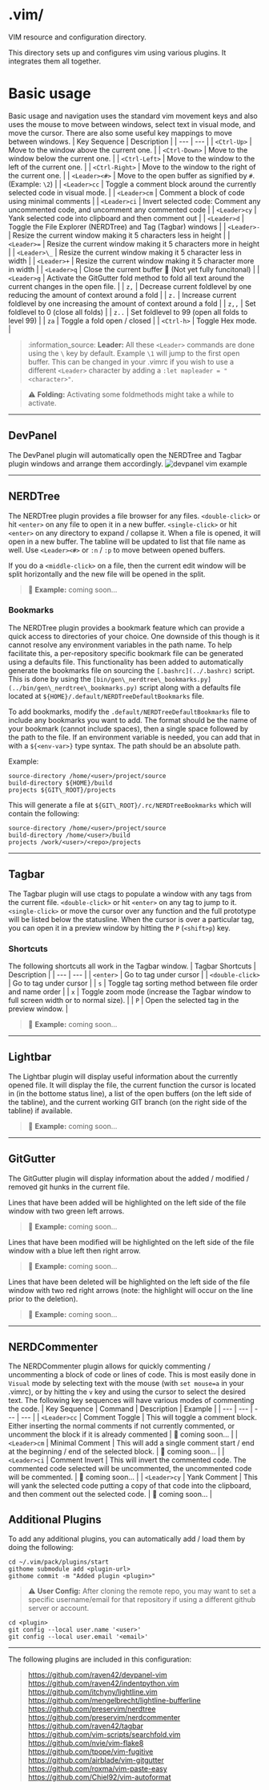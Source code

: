 # .vim/
VIM resource and configuration directory.

This directory sets up and configures vim using various plugins. It integrates them all together.

# Basic usage
Basic usage and navigation uses the standard vim movement keys and also uses the mouse to move between windows, select text in visual mode, and move the cursor. There are also some useful key mappings to move between windows.
| Key Sequence | Description |
| --- | --- |
| `<Ctrl-Up>` | Move to the window above the current one. |
| `<Ctrl-Down>` | Move to the window below the current one. |
| `<Ctrl-Left>` | Move to the window to the left of the current one. |
| `<Ctrl-Right>` | Move to the window to the right of the current one. |
| `<Leader><#>` | Move to the open buffer as signified by `#`. (Example: `\2`) |
| `<Leader>cc` | Toggle a comment block around the currently selected code in visual mode. |
| `<Leader>cm` | Comment a block of code using minimal comments |
| `<Leader>ci` | Invert selected code: Comment any uncommented code, and uncomment any commented code |
| `<Leader>cy` | Yank selected code into clipboard and then comment out |
| `<Leader>d` | Toggle the File Explorer (NERDTree) and Tag (Tagbar) windows |
| `<Leader>-` | Resize the current window making it 5 characters less in height |
| `<Leader>=` | Resize the current window making it 5 characters more in height |
| `<Leader>\_` | Resize the current window making it 5 character less in width |
| `<Leader>+` | Resize the current window making it 5 character more in width |
| `<Leader>q` | Close the current buffer :construction: (Not yet fully funcitonal) |
| `<Leader>g` | Activate the GitGutter fold method to fold all text around the current changes in the open file. |
| `z,` | Decrease current foldlevel by one reducing the amount of context around a fold |
| `z.` | Increase current foldlevel by one increasing the amount of context around a fold |
| `z,,` | Set foldlevel to 0 (close all folds) |
| `z..` | Set foldlevel to 99 (open all folds to level 99) |
| `za` | Toggle a fold open / closed |
| `<Ctrl-h>` | Toggle Hex mode. |

> :information\_source: **Leader:** All these `<Leader>` commands are done using the `\` key by default. Example `\1` will jump to the first open buffer. This can be changed in your .vimrc if you wish to use a different `<Leader>` character by adding a `:let mapleader = "<character>"`.
  
> :warning: **Folding:** Activating some foldmethods might take a while to activate.

---

## DevPanel
The DevPanel plugin will automatically open the NERDTree and Tagbar plugin windows and arrange them accordingly.
![devpanel vim example](../img/devpanel\_example.png?raw=true "DevPanel Example:")

---

## NERDTree
The NERDTree plugin provides a file browser for any files. `<double-click>` or hit `<enter>` on any file to open it in a new buffer. `<single-click>` or hit `<enter>` on any directory to expand / collapse it. When a file is opened, it will open in a new buffer. The tabline will be updated to list that file name as well. Use `<Leader><#>` or `:n` / `:p` to move between opened buffers.

If you do a `<middle-click>` on a file, then the current edit window will be split horizontally and the new file will be opened in the split.

> :construction: **Example:** coming soon...

### Bookmarks
The NERDTree plugin provides a bookmark feature which can provide a quick access to directories of your choice. One downside of this though is it cannot resolve any environment variables in the path name. To help facilitate this, a per-repository specific bookmark file can be generated using a defaults file. This functionality has been added to automatically generate the bookmarks file on sourcing the `[.bashrc](../.bashrc)` script. This is done by using the `[bin/gen\_nerdtree\_bookmarks.py](../bin/gen\_nerdtree\_bookmarks.py)` script along with a defaults file located at `${HOME}/.default/NERDTreeDefaultBookmarks` file.

To add bookmarks, modify the `.default/NERDTreeDefaultBookmarks` file to include any bookmarks you want to add. The format should be the name of your bookmark (cannot include spaces), then a single space followed by the path to the file. If an environment variable is needed, you can add that in with a `${<env-var>}` type syntax. The path should be an absolute path.

Example:
```
source-directory /home/<user>/project/source
build-directory ${HOME}/build
projects ${GIT\_ROOT}/projects
```

This will generate a file at `${GIT\_ROOT}/.rc/NERDTreeBookmarks` which will contain the following:
```
source-directory /home/<user>/project/source
build-directory /home/<user>/build
projects /work/<user>/<repo>/projects
```

---

## Tagbar
The Tagbar plugin will use ctags to populate a window with any tags from the current file. `<double-click>` or hit `<enter>` on any tag to jump to it. `<single-click>` or move the cursor over any function and the full prototype will be listed below the statusline. When the cursor is over a particular tag, you can open it in a preview window by hitting the `P` (`<shift>p`) key.

### Shortcuts
The following shortcuts all work in the Tagbar window.
| Tagbar Shortcuts | Description |
| --- | --- |
| `<enter>` | Go to tag under cursor |
| `<double-click>` | Go to tag under cursor |
| `s` | Toggle tag sorting method between file order and name order |
| `x` | Toggle zoom mode (increase the Tagbar window to full screen width or to normal size). |
| `P` | Open the selected tag in the preview window. |
> :construction: **Example:** coming soon...

---

## Lightbar
The Lightbar plugin will display useful information about the currently opened file. It will display the file, the current function the cursor is located in (in the bottome status line), a list of the open buffers (on the left side of the tabline), and the current working GIT branch (on the right side of the tabline) if available.
> :construction: **Example:** coming soon...

---

## GitGutter
The GitGutter plugin will display information about the added / modified / removed git hunks in the current file.

Lines that have been added will be highlighted on the left side of the file window with two green left arrows.
> :construction: **Example:** coming soon...

Lines that have been modified will be highlighted on the left side of the file window with a blue left then right arrow.
> :construction: **Example:** coming soon...

Lines that have been deleted will be highlighted on the left side of the file window with two red right arrows (note: the highlight will occur on the line prior to the deletion).
> :construction: **Example:** coming soon...

---

## NERDCommenter
The NERDCommenter plugin allows for quickly commenting / uncommenting a block of code or lines of code. This is most easily done in `Visual` mode by selecting text with the mouse (with `set mouse=a` in your .vimrc), or by hitting the `v` key and using the cursor to select the desired text. The following key sequences will have various modes of commenting the code.
| Key Sequence | Command | Description | Example |
| --- | --- | --- | --- |
| `<Leader>cc` | Comment Toggle | This will toggle a comment block. Either inserting the normal comments if not currently commented, or uncomment the block if it is already commented | :construction: coming soon... |
| `<Leader>cm` | Minimal Comment | This will add a single comment start / end at the beginning / end of the selected block. | :construction: coming soon... |
| `<Leader>ci` | Comment Invert | This will invert the commented code. The commented code selected will be uncommented, the uncommented code will be commented. | :construction: coming soon... |
| `<Leader>cy` | Yank Comment | This will yank the selected code putting a copy of that code into the clipboard, and then comment out the selected code. | :construction: coming soon... |

## Additional Plugins
To add any additional plugins, you can automatically add / load them by doing the following:

```
cd ~/.vim/pack/plugins/start
githome submodule add <plugin-url>
githome commit -m "Added plugin <plugin>"
```
> :warning: **User Config:** After cloning the remote repo, you may want to set a specific username/email for that repository if using a different github server or account.
```
cd <plugin>
git config --local user.name '<user>'
git config --local user.email '<email>'
```

---

The following plugins are included in this configuration:
> <https://github.com/raven42/devpanel-vim>  
> <https://github.com/raven42/indentpython.vim>  
> <https://github.com/itchyny/lightline.vim>  
> <https://github.com/mengelbrecht/lightline-bufferline>  
> <https://github.com/preservim/nerdtree>  
> <https://github.com/preservim/nerdcommenter>  
> <https://github.com/raven42/tagbar>  
> <https://github.com/vim-scripts/searchfold.vim>  
> <https://github.com/nvie/vim-flake8>  
> <https://github.com/tpope/vim-fugitive>  
> <https://github.com/airblade/vim-gitgutter>  
> <https://github.com/roxma/vim-paste-easy>  
> <https://github.com/Chiel92/vim-autoformat>  
